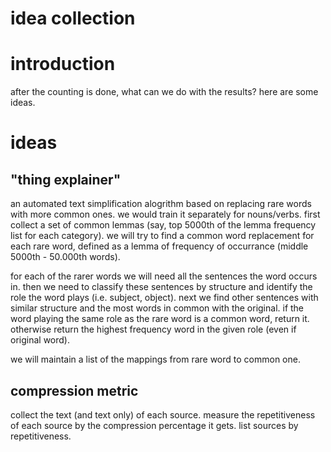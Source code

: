 idea collection
===
# introduction
after the counting is done, what can we do with the results? here are some ideas. 

# ideas

## "thing explainer"
an automated text simplification alogrithm based on replacing rare words with more common ones. we would train it separately for nouns/verbs. first collect a set of common lemmas (say, top 5000th of the lemma frequency list for each category). we will try to find a common word replacement for each rare word, defined as a lemma of frequency of occurrance (middle 5000th - 50.000th words).

for each of the rarer words we will need all the sentences the word occurs in. then we need to classify these sentences by structure and identify the role the word plays (i.e. subject, object). next we find other sentences with similar structure and the most words in common with the original. if the word playing the same role as the rare word is a common word, return it. otherwise return the highest frequency word in the given role (even if original word).

we will maintain a list of the mappings from rare word to common one.


## compression metric
collect the text (and text only) of each source. measure the repetitiveness of each source by the compression percentage it gets. list sources by repetitiveness. 


##

